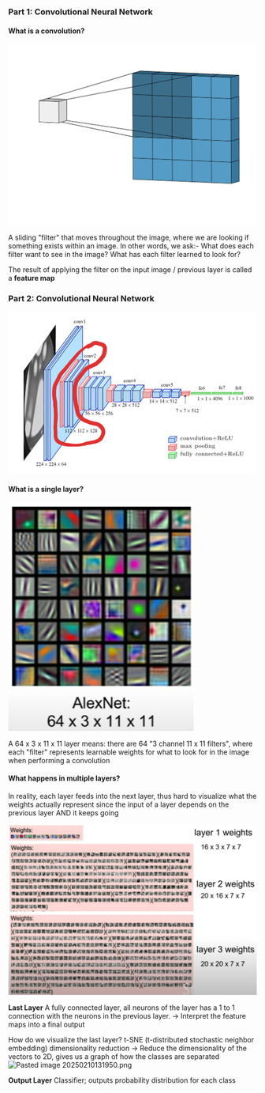 ### Part 1: **Convolutional** Neural Network

#### What is a convolution?

![Pasted image 20250210122036.png](Pasted%20image%2020250210122036.png)

A sliding "filter" that moves throughout the image, where we are looking if something exists within an image.  In other words, we ask:- What does each filter want to see in the image? What has each filter learned to look for?

The result of applying the filter on the input image / previous layer is called a **feature map**

### Part 2: Convolutional **Neural Network**

![Pasted image 20250211124331.png](Pasted%20image%2020250211124331.png)
#### What is a single layer?

![Pasted image 20250210121911.png](Pasted%20image%2020250210121911.png)

A 64 x 3 x 11 x 11 layer
	means: there are 64 "3 channel 11 x 11 filters", where each "filter" represents learnable weights for what to look for in the image when performing a convolution

#### What happens in multiple layers?

In reality, each layer feeds into the next layer, thus hard to visualize what the weights actually represent since the input of a layer depends on the previous layer AND it keeps going

![Pasted image 20250210120655.png](Pasted%20image%2020250210120655.png)

**Last Layer**
A fully connected layer, all neurons of the layer has a 1 to 1 connection with the neurons in the previous layer.
-> Interpret the feature maps into a final output

How do we visualize the last layer? 
t-SNE (t-distributed stochastic neighbor embedding) dimensionality reduction
-> Reduce the dimensionality of the vectors to 2D, gives us a graph of how the classes are separated
![Pasted image 20250210131950.png](Pasted%20image%2020250210131950.png)


**Output Layer**
Classifier; outputs probability distribution for each class
